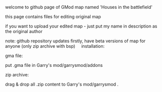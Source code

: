 welcome to github page of GMod map named 'Houses in the battlefield'

this page contains files for editing original map

if you want to upload your edited map - just put my name in description as the original author

note: github repository updates firstly, have beta versions of map for anyone (only zip archive with bsp)
 
 
installation:

gma file:

put .gma file in Garry's mod/garrysmod/addons

zip archive:

drag & drop all .zip content to Garry's mod/garrysmod
.
